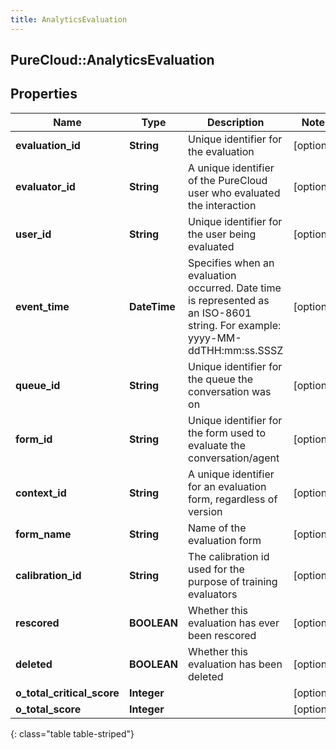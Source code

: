 ```yaml
---
title: AnalyticsEvaluation
---
```

## PureCloud::AnalyticsEvaluation

## Properties

|Name | Type | Description | Notes|
|------------ | ------------- | ------------- | -------------|
| **evaluation_id** | **String** | Unique identifier for the evaluation | [optional] |
| **evaluator_id** | **String** | A unique identifier of the PureCloud user who evaluated the interaction | [optional] |
| **user_id** | **String** | Unique identifier for the user being evaluated | [optional] |
| **event_time** | **DateTime** | Specifies when an evaluation occurred. Date time is represented as an ISO-8601 string. For example: yyyy-MM-ddTHH:mm:ss.SSSZ | [optional] |
| **queue_id** | **String** | Unique identifier for the queue the conversation was on | [optional] |
| **form_id** | **String** | Unique identifier for the form used to evaluate the conversation/agent | [optional] |
| **context_id** | **String** | A unique identifier for an evaluation form, regardless of version | [optional] |
| **form_name** | **String** | Name of the evaluation form | [optional] |
| **calibration_id** | **String** | The calibration id used for the purpose of training evaluators | [optional] |
| **rescored** | **BOOLEAN** | Whether this evaluation has ever been rescored | [optional] |
| **deleted** | **BOOLEAN** | Whether this evaluation has been deleted | [optional] |
| **o_total_critical_score** | **Integer** |  | [optional] |
| **o_total_score** | **Integer** |  | [optional] |
{: class="table table-striped"}



